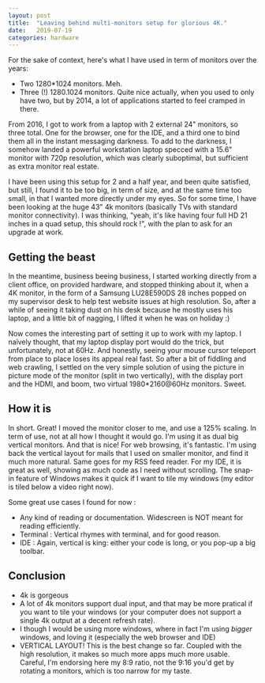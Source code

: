 ```yaml
---
layout: post
title:  "Leaving behind multi-monitors setup for glorious 4K."
date:   2019-07-19
categories: hardware
---
```


For the sake of context, here's what I have used in term of monitors over the years:

- Two 1280*1024 monitors. Meh.
- Three (!) 1280.1024 monitors. Quite nice actually, when you used to only have two, but by 2014, a lot of applications started to feel cramped in there.

From 2016, I got to work from a laptop with 2 external 24" monitors, so three total. One for the browser, one for the IDE, and a third one to bind them all in the instant messaging darkness. To add to the darkness, I somehow landed a powerful workstation laptop specced with a 15.6" monitor with 720p resolution, which was clearly suboptimal, but sufficient as extra monitor real estate.

I have been using this setup for 2 and a half year, and been quite satisfied, but still, I found it to be too big, in term of size, and at the same time too small, in that I wanted more directly under my eyes. So for some time, I have been looking at the huge 43" 4k monitors (basically TVs with standard monitor connectivity). I was thinking, "yeah, it's like having four full HD 21 inches in a quad setup, this should rock !", with the plan to ask for an upgrade at work.

## Getting the beast

In the meantime, business beeing business, I started working directly from a client office, on provided hardware, and stopped thinking about it, when a 4K monitor, in the form of a Samsung LU28E590DS 28 inches popped on my supervisor desk to help test website issues at high resolution. So, after a while of seeing it taking dust on his desk because he mostly uses his laptop, and a little bit of nagging, I lifted it when he was on holiday :)

Now comes the interesting part of setting it up to work with my laptop. I naïvely thought, that my laptop display port would do the trick, but unfortunately, not at 60Hz. And honestly, seeing your mouse cursor teleport from place to place loses its appeal real fast. So after a bit of fiddling and web crawling, I settled on the very simple solution of using the picture in picture mode of the monitor (split in two vertically), with the display port and the HDMI, and boom, two virtual 1980*2160@60Hz monitors. Sweet.

## How it is

In short. Great! I moved the monitor closer to me, and use a 125% scaling. In term of use, not at all how I thought it would go. I'm using it as dual big vertical monitors. And that is nice! For web browsing, it's fantastic. I'm using back the vertical layout for mails that I used on smaller monitor, and find it much more natural. Same goes for my RSS feed reader. For my IDE, it is great as well, showing as much code as I need without scrolling. The snap-in feature of Windows makes it quick if I want to tile my windows (my editor is tiled below a video right now).

Some great use cases I found for now :

- Any kind of  reading or documentation. Widescreen is NOT meant for reading efficiently.
- Terminal : Vertical rhymes with terminal, and for good reason.
- IDE : Again, vertical is king: either your code is long, or you pop-up a big toolbar.

## Conclusion

- 4k is gorgeous
- A lot of 4k monitors support dual input, and that may be more pratical if you want to tile your windows (or your computer does not support a single 4k output at a decent refresh rate).
- I though I would be using more windows, where in fact I'm using *bigger* windows, and loving it (especially the web browser and IDE)
- VERTICAL LAYOUT! This is the best change so far. Coupled with the high resolution, it makes so much more apps much more usable. Careful, I'm endorsing here my 8:9 ratio, not the 9:16 you'd get by rotating a monitors, which is too narrow for my taste.



